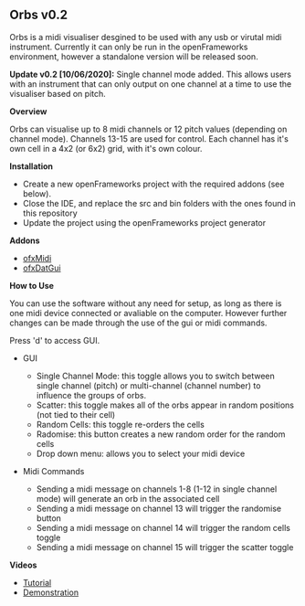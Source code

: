 Orbs v0.2
-----
Orbs is a midi visualiser desgined to be used with any usb or virutal midi instrument. Currently it can only be run in the openFrameworks environment, however a standalone version will be released soon.

**Update v0.2 [10/06/2020]:** Single channel mode added. This allows users with an instrument that can only output on one channel at a time to use the visualiser based on pitch. 

**Overview**

Orbs can visualise up to 8 midi channels or 12 pitch values (depending on channel mode). Channels 13-15 are used for control. Each channel has it's own cell in a 4x2 (or 6x2) grid, with it's own colour. 

**Installation**

- Create a new openFrameworks project with the required addons (see below).
- Close the IDE, and replace the src and bin folders with the ones found in this repository
- Update the project using the openFrameworks project generator


**Addons**

- [ofxMidi](https://github.com/danomatika/ofxMidi)
- [ofxDatGui](https://github.com/braitsch/ofxDatGui)

**How to Use**

You can use the software without any need for setup, as long as there is one midi device connected or avaliable on the computer. However further changes can be made through the use of the gui or midi commands.

Press 'd' to access GUI.

- GUI
	- Single Channel Mode: this toggle allows you to switch between single channel (pitch) or multi-channel (channel number) to influence the groups of orbs. 
	- Scatter: this toggle makes all of the orbs appear in random positions (not tied to their cell)
	- Random Cells: this toggle re-orders the cells 
	- Radomise: this button creates a new random order for the random cells
	- Drop down menu: allows you to select your midi device

- Midi Commands
	- Sending a midi message on channels 1-8 (1-12 in single channel mode) will generate an orb in the associated cell
	- Sending a midi message on channel 13 will trigger the randomise button
	- Sending a midi message on channel 14 will trigger the random cells toggle
	- Sending a midi message on channel 15 will trigger the scatter toggle
	
**Videos**

- [Tutorial]()
- [Demonstration](https://vimeo.com/426269798)